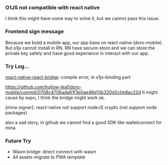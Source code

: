 ### O1JS not compatible with react native
I think this might have some way to solve it, but we cannot pass this issue.

### Frontend sign message
Because we build a mobile app, our app base on react native (doro-mobile). But o1js cannot install in RN.
RN have secure-store and we can store the private key safety and have good experience in interact with our app.

### Try Log...

[react-native-react-bridge](https://github.com/inokawa/react-native-react-bridge): compile error, in o1js-binding part

https://github.com/hollow-leaf/doro-mobile/commit/0708c4706ada61f3e0ae46e13b320d2c0e8ac22d
It might cause by expo, I think the bridge might work ok.

[mina-signer]: react-native not support nodeJS crypto (not support node packages)

also a sad story, in github we cannot find a good SDK like walletconnect for mina. 

### Future Try
- Wasm bridge: direct connect with wasm
- All assets migrate to PWA template